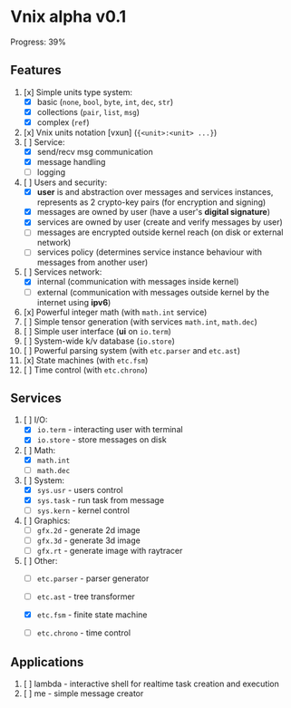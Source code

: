 # Vnix alpha v0.1

Progress: 39%

## Features

1. [x] Simple units type system:
    - [x] basic (`none`, `bool`, `byte`, `int`, `dec`, `str`)
    - [x] collections (`pair`, `list`, `msg`)
    - [x] complex (`ref`)
2. [x] Vnix units notation [vxun] (`{<unit>:<unit> ...}`)
3. [ ] Service:
    - [x] send/recv msg communication
    - [x] message handling
    - [ ] logging
4. [ ] Users and security:
    - [x] **user** is and abstraction over messages and services instances, represents as 2 crypto-key pairs (for encryption and signing)
    - [x] messages are owned by user (have a user's **digital signature**)
    - [x] services are owned by user (create and verify messages by user)
    - [ ] messages are encrypted outside kernel reach (on disk or external network)
    - [ ] services policy (determines service instance behaviour with messages from another user)
5. [ ] Services network:
    - [x] internal (communication with messages inside kernel)
    - [ ] external (communication with messages outside kernel by the internet using **ipv6**)
6. [x] Powerful integer math (with `math.int` service)
7. [ ] Simple tensor generation (with services `math.int`, `math.dec`)
8. [ ] Simple user interface (**ui** on `io.term`)
9. [ ] System-wide k/v database (`io.store`)
10. [ ] Powerful parsing system (with `etc.parser` and `etc.ast`)
11. [x] State machines (with `etc.fsm`)
12. [ ] Time control (with `etc.chrono`)

## Services

1. [ ] I/O:
    - [x] `io.term` - interacting user with terminal
    - [x] `io.store` - store messages on disk
2. [ ] Math:
    - [x] `math.int`
    - [ ] `math.dec`
3. [ ] System:
    - [x] `sys.usr` - users control
    - [x] `sys.task` - run task from message
    - [ ] `sys.kern` - kernel control
4. [ ] Graphics:
    - [ ] `gfx.2d` - generate 2d image
    - [ ] `gfx.3d` - generate 3d image
    - [ ] `gfx.rt` - generate image with raytracer
5. [ ] Other:
    - [ ] `etc.parser` - parser generator
    - [ ] `etc.ast` - tree transformer
    - [x] `etc.fsm` - finite state machine
    - [ ] `etc.chrono` - time control


## Applications

1. [ ] lambda - interactive shell for realtime task creation and execution
2. [ ] me - simple message creator
